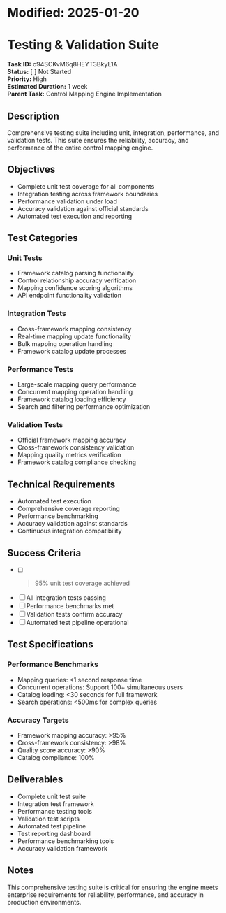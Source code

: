 # Modified: 2025-01-20

# Testing & Validation Suite

**Task ID:** o94SCKvM6q8HEYT3BkyL1A  
**Status:** [ ] Not Started  
**Priority:** High  
**Estimated Duration:** 1 week  
**Parent Task:** Control Mapping Engine Implementation

## Description
Comprehensive testing suite including unit, integration, performance, and validation tests. This suite ensures the reliability, accuracy, and performance of the entire control mapping engine.

## Objectives
- Complete unit test coverage for all components
- Integration testing across framework boundaries
- Performance validation under load
- Accuracy validation against official standards
- Automated test execution and reporting

## Test Categories

### Unit Tests
- Framework catalog parsing functionality
- Control relationship accuracy verification
- Mapping confidence scoring algorithms
- API endpoint functionality validation

### Integration Tests
- Cross-framework mapping consistency
- Real-time mapping update functionality
- Bulk mapping operation handling
- Framework catalog update processes

### Performance Tests
- Large-scale mapping query performance
- Concurrent mapping operation handling
- Framework catalog loading efficiency
- Search and filtering performance optimization

### Validation Tests
- Official framework mapping accuracy
- Cross-framework consistency validation
- Mapping quality metrics verification
- Framework catalog compliance checking

## Technical Requirements
- Automated test execution
- Comprehensive coverage reporting
- Performance benchmarking
- Accuracy validation against standards
- Continuous integration compatibility

## Success Criteria
- [ ] >95% unit test coverage achieved
- [ ] All integration tests passing
- [ ] Performance benchmarks met
- [ ] Validation tests confirm accuracy
- [ ] Automated test pipeline operational

## Test Specifications

### Performance Benchmarks
- Mapping queries: <1 second response time
- Concurrent operations: Support 100+ simultaneous users
- Catalog loading: <30 seconds for full framework
- Search operations: <500ms for complex queries

### Accuracy Targets
- Framework mapping accuracy: >95%
- Cross-framework consistency: >98%
- Quality score accuracy: >90%
- Catalog compliance: 100%

## Deliverables
- Complete unit test suite
- Integration test framework
- Performance testing tools
- Validation test scripts
- Automated test pipeline
- Test reporting dashboard
- Performance benchmarking tools
- Accuracy validation framework

## Notes
This comprehensive testing suite is critical for ensuring the engine meets enterprise requirements for reliability, performance, and accuracy in production environments.
